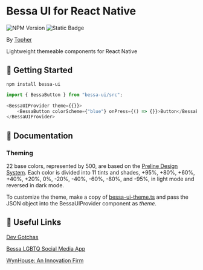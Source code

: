 # Bessa UI for React Native

![NPM Version](https://img.shields.io/npm/v/bessa-ui)
![Static Badge](https://img.shields.io/badge/PRs_Welcome!-blue)

By [Topher](https://www.linkedin.com/in/topherjamesknoll/)

Lightweight themeable components for React Native

## 🎉 Getting Started

```npm install bessa-ui```

```javascript
import { BessaButton } from "bessa-ui/src";
```

```javascript
<BessaUIProvider theme={{}}>
    <BessaButton colorScheme={"blue"} onPress={() => {}}>Button</BessaButton>
</BessaUIProvider>
```

## 📖 Documentation

### Theming

22 base colors, represented by 500, are based on the [Preline Design System](https://www.figma.com/community/file/1426768828937610338). Each color is divided into 11 tints and shades, +95%, +80%, +60%, +40%, +20%, 0%, -20%, -40%, -60%, -80%, and -95%, in light mode and reversed in dark mode.

To customize the theme, make a copy of [bessa-ui-theme.ts](utils/bessa-ui-theme.ts) and pass the JSON object into the BessaUIProvider component as _theme_.

## 🔗 Useful Links

[Dev Gotchas](https://devgotchas.com)

[Bessa LGBTQ Social Media App](https://getbessa.com)

[WynHouse: An Innovation Firm](https://www.wynhouse.co/)
